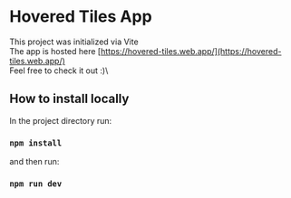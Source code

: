 # Hovered Tiles App

This project was initialized via Vite \
The app is hosted here [https://hovered-tiles.web.app/](https://hovered-tiles.web.app/) \
Feel free to check it out :)\

## How to install locally

In the project directory run:

### `npm install`

and then run:

### `npm run dev`

